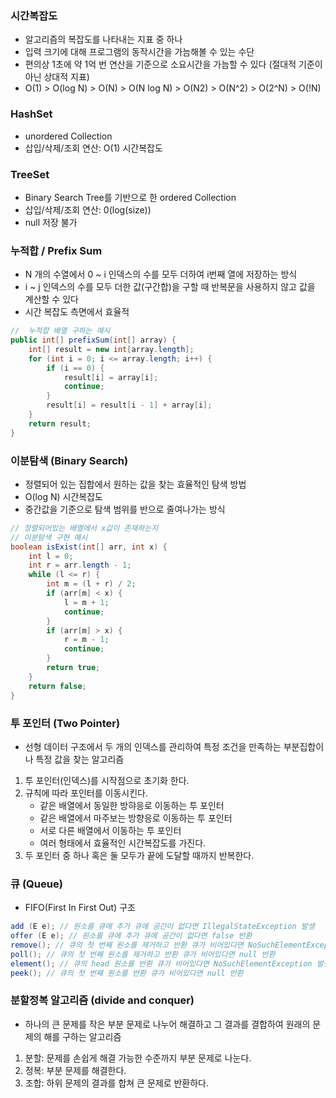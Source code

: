 ### 시간복잡도
- 알고리즘의 복잡도를 나타내는 지표 중 하나
- 입력 크기에 대해 프로그램의 동작시간을 가늠해볼 수 있는 수단
- 편의상 1초에 약 1억 번 연산을 기준으로 소요시간을 가늠할 수 있다 (절대적 기준이 아닌 상대적 지표)
- O(1) > O(log N) > O(N) > O(N log N) > O(N2) > O(N^2) > O(2^N) > O(!N)

### HashSet
- unordered Collection
- 삽입/삭제/조회 연산: O(1) 시간복잡도

### TreeSet
- Binary Search Tree를 기반으로 한 ordered Collection
- 삽입/삭제/조회 연산: 0(log(size))
- null 저장 불가

### 누적합 / Prefix Sum
- N 개의 수열에서 0 ~ i 인덱스의 수를 모두 더하여 i번째 열에 저장하는 방식
- i ~ j 인덱스의 수를 모두 더한 값(구간합)을 구할 때 반복문을 사용하지 않고 값을 계산할 수 있다
- 시간 복잡도 측면에서 효율적
```java
//  누적합 배열 구하는 예시
public int[] prefixSum(int[] array) {
    int[] result = new int[array.length];
    for (int i = 0; i <= array.length; i++) {
        if (i == 0) {
            result[i] = array[i];
            continue;
        }
        result[i] = result[i - 1] + array[i];
    }
    return result;
}
```

### 이분탐색 (Binary Search)
- 정렬되어 있는 집합에서 원하는 값을 찾는 효율적인 탐색 방법
- O(log N) 시간복잡도
- 중간값을 기준으로 탐색 범위를 반으로 줄여나가는 방식
```java
// 정렬되어있는 배열에서 x값이 존재하는지 
// 이분탐색 구현 예시
boolean isExist(int[] arr, int x) {
    int l = 0;
    int r = arr.length - 1;
    while (l <= r) {
        int m = (l + r) / 2;
        if (arr[m] < x) {
            l = m + 1;
            continue;
        }
        if (arr[m] > x) {
            r = m - 1;
            continue;
        }
        return true;
    }
    return false;
}
```

### 투 포인터 (Two Pointer)
- 선형 데이터 구조에서 두 개의 인덱스를 관리하여 특정 조건을 만족하는 부분집합이나 특정 값을 찾는 알고리즘
1. 투 포인터(인덱스)를 시작점으로 초기화 한다.
2. 규칙에 따라 포인터를 이동시킨다.
    - 같은 배열에서 동일한 방햐응로 이동하는 투 포인터
    - 같은 배열에서 마주보는 방향응로 이동하는 투 포인터
    - 서로 다른 배열에서 이동하는 투 포인터
    - 여러 형태에서 효율적인 시간복잡도를 가진다.
3. 두 포인터 중 하나 혹은 둘 모두가 끝에 도달할 때까지 반복한다.

### 큐 (Queue)
- FIFO(First In First Out) 구조
```java
add (E e); // 원소를 큐에 추가 큐에 공간이 없다면 IllegalStateException 발생
offer (E e); // 원소를 큐에 추가 큐에 공간이 없다면 false 반환
remove(); // 큐의 첫 번째 원소를 제거하고 반환 큐가 비어있다면 NoSuchElementException 발생
poll(); // 큐의 첫 번째 원소를 제거하고 반환 큐가 비어있다면 null 반환
element(); // 큐의 head 원소를 반환 큐가 비어있다면 NoSuchElementException 발생
peek(); // 큐의 첫 번째 원소를 반환 큐가 비어있다면 null 반환
```

### 분할정복 알고리즘 (divide and conquer)
- 하나의 큰 문제를 작은 부분 문제로 나누어 해결하고 그 결과를 결합하여 원래의 문제의 해를 구하는 알고리즘 
1. 분할: 문제를 손쉽게 해결 가능한 수준까지 부분 문제로 나눈다.
2. 정복: 부분 문제를 해결한다.
3. 조합: 하위 문제의 결과를 합쳐 큰 문제로 반환하다.
